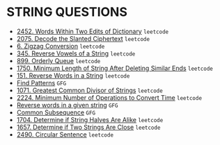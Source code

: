 # STRING QUESTIONS

* [2452. Words Within Two Edits of Dictionary](https://github.com/anujvaghani0/DSA-Java/tree/master/src/Strings/WordsWithinTwoEditsofDictionary.java) `leetcode`</br>
* [2075. Decode the Slanted Ciphertext](https://github.com/anujvaghani0/DSA-Java/tree/master/src/Strings/DecodeTheSlantedCiphertext.java) `leetcode`</br>
* [6. Zigzag Conversion](https://github.com/anujvaghani0/DSA-Java/tree/master/src/Strings/ZigzagConversion.java) `leetcode`</br>
* [345. Reverse Vowels of a String](https://github.com/anujvaghani0/DSA-Java/tree/master/src/Strings/ReverseVowelsOfAString.java) `leetcode`</br>
* [899. Orderly Queue](https://github.com/anujvaghani0/DSA-Java/tree/master/src/Strings/OrderlyQueue.java) `leetcode`</br>
* [1750. Minimum Length of String After Deleting Similar Ends](https://github.com/anujvaghani0/DSA-Java/tree/master/src/Strings/MinimumLengthOfStringAfterDeletingSimilarEnds.java) `leetcode`</br>
* [151. Reverse Words in a String](https://github.com/anujvaghani0/DSA-Java/tree/master/src/Strings/ReverseWordsInAString.java) `leetcode`</br>
* [Find Patterns](https://github.com/anujvaghani0/DSA-Java/tree/master/src/Strings/FindPatterns.java) `GFG`</br>
* [1071. Greatest Common Divisor of Strings](https://github.com/anujvaghani0/DSA-Java/tree/master/src/Strings/gcdOfStrings.java) `leetcode`</br>
* [2224. Minimum Number of Operations to Convert Time](https://github.com/anujvaghani0/DSA-Java/tree/master/src/Strings/MinimumNumberOfOperationsToConvertTime.java) `leetcode`</br>
* [Reverse words in a given string](https://github.com/anujvaghani0/DSA-Java/tree/master/src/Strings/ReverseWordsInAGivenString.java) `GFG`</br>
* [Common Subsequence](https://github.com/anujvaghani0/DSA-Java/tree/master/src/Strings/CommonSubsequence.java) `GFG`</br>
* [1704. Determine if String Halves Are Alike](https://github.com/anujvaghani0/DSA-Java/tree/master/src/Strings/DetermineIfStringHalvesAreAlike.java) `leetcode`</br>
* [1657. Determine if Two Strings Are Close](https://github.com/anujvaghani0/DSA-Java/tree/master/src/Strings/DetermineIfTwoStringsAreClose.java) `leetcode`</br>
* [2490. Circular Sentence](https://github.com/anujvaghani0/DSA-Java/tree/master/src/Strings/CircularSentence.java) `leetcode`</br>